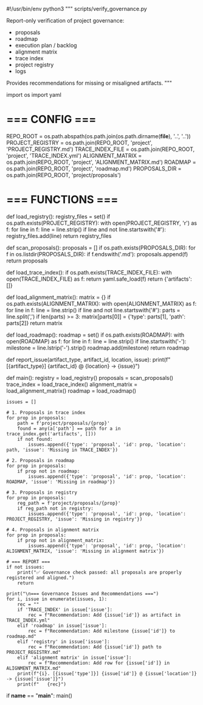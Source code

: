 #!/usr/bin/env python3
"""
scripts/verify_governance.py

Report-only verification of project governance:
- proposals
- roadmap
- execution plan / backlog
- alignment matrix
- trace index
- project registry
- logs

Provides recommendations for missing or misaligned artifacts.
"""

import os
import yaml

# === CONFIG ===
REPO_ROOT = os.path.abspath(os.path.join(os.path.dirname(__file__), '..', '..'))
PROJECT_REGISTRY = os.path.join(REPO_ROOT, 'project', 'PROJECT_REGISTRY.md')
TRACE_INDEX_FILE = os.path.join(REPO_ROOT, 'project', 'TRACE_INDEX.yml')
ALIGNMENT_MATRIX = os.path.join(REPO_ROOT, 'project', 'ALIGNMENT_MATRIX.md')
ROADMAP = os.path.join(REPO_ROOT, 'project', 'roadmap.md')
PROPOSALS_DIR = os.path.join(REPO_ROOT, 'project/proposals')

# === FUNCTIONS ===

def load_registry():
    registry_files = set()
    if os.path.exists(PROJECT_REGISTRY):
        with open(PROJECT_REGISTRY, 'r') as f:
            for line in f:
                line = line.strip()
                if line and not line.startswith('#'):
                    registry_files.add(line)
    return registry_files

def scan_proposals():
    proposals = []
    if os.path.exists(PROPOSALS_DIR):
        for f in os.listdir(PROPOSALS_DIR):
            if f.endswith('.md'):
                proposals.append(f)
    return proposals

def load_trace_index():
    if os.path.exists(TRACE_INDEX_FILE):
        with open(TRACE_INDEX_FILE) as f:
            return yaml.safe_load(f)
    return {'artifacts': []}

def load_alignment_matrix():
    matrix = {}
    if os.path.exists(ALIGNMENT_MATRIX):
        with open(ALIGNMENT_MATRIX) as f:
            for line in f:
                line = line.strip()
                if line and not line.startswith('#'):
                    parts = line.split(',')
                    if len(parts) >= 3:
                        matrix[parts[0]] = {'type': parts[1], 'path': parts[2]}
    return matrix

def load_roadmap():
    roadmap = set()
    if os.path.exists(ROADMAP):
        with open(ROADMAP) as f:
            for line in f:
                line = line.strip()
                if line.startswith('-'):
                    milestone = line.lstrip('-').strip()
                    roadmap.add(milestone)
    return roadmap

def report_issue(artifact_type, artifact_id, location, issue):
    print(f"[{artifact_type}] {artifact_id} @ {location} -> {issue}")

def main():
    registry = load_registry()
    proposals = scan_proposals()
    trace_index = load_trace_index()
    alignment_matrix = load_alignment_matrix()
    roadmap = load_roadmap()

    issues = []

    # 1. Proposals in trace index
    for prop in proposals:
        path = f'project/proposals/{prop}'
        found = any(a['path'] == path for a in trace_index.get('artifacts', []))
        if not found:
            issues.append({'type': 'proposal', 'id': prop, 'location': path, 'issue': 'Missing in TRACE_INDEX'})
    
    # 2. Proposals in roadmap
    for prop in proposals:
        if prop not in roadmap:
            issues.append({'type': 'proposal', 'id': prop, 'location': ROADMAP, 'issue': 'Missing in roadmap'})

    # 3. Proposals in registry
    for prop in proposals:
        reg_path = f'project/proposals/{prop}'
        if reg_path not in registry:
            issues.append({'type': 'proposal', 'id': prop, 'location': PROJECT_REGISTRY, 'issue': 'Missing in registry'})

    # 4. Proposals in alignment matrix
    for prop in proposals:
        if prop not in alignment_matrix:
            issues.append({'type': 'proposal', 'id': prop, 'location': ALIGNMENT_MATRIX, 'issue': 'Missing in alignment matrix'})

    # === REPORT ===
    if not issues:
        print("✅ Governance check passed: all proposals are properly registered and aligned.")
        return

    print("\n=== Governance Issues and Recommendations ===")
    for i, issue in enumerate(issues, 1):
        rec = ""
        if 'TRACE_INDEX' in issue['issue']:
            rec = f"Recommendation: Add {issue['id']} as artifact in TRACE_INDEX.yml"
        elif 'roadmap' in issue['issue']:
            rec = f"Recommendation: Add milestone {issue['id']} to roadmap.md"
        elif 'registry' in issue['issue']:
            rec = f"Recommendation: Add {issue['id']} path to PROJECT_REGISTRY.md"
        elif 'alignment matrix' in issue['issue']:
            rec = f"Recommendation: Add row for {issue['id']} in ALIGNMENT_MATRIX.md"
        print(f"{i}. [{issue['type']}] {issue['id']} @ {issue['location']} -> {issue['issue']}")
        print(f"   {rec}")

if __name__ == "__main__":
    main()
